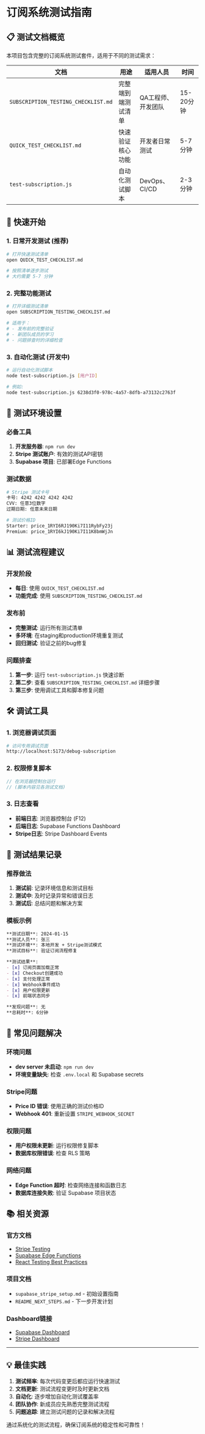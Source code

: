 # 订阅系统测试指南

## 📋 测试文档概览

本项目包含完整的订阅系统测试套件，适用于不同的测试需求：

| 文档 | 用途 | 适用人员 | 时间 |
|------|------|----------|------|
| `SUBSCRIPTION_TESTING_CHECKLIST.md` | 完整端到端测试清单 | QA工程师、开发团队 | 15-20分钟 |
| `QUICK_TEST_CHECKLIST.md` | 快速验证核心功能 | 开发者日常测试 | 5-7分钟 |
| `test-subscription.js` | 自动化测试脚本 | DevOps、CI/CD | 2-3分钟 |

## 🚀 快速开始

### 1. 日常开发测试 (推荐)
```bash
# 打开快速测试清单
open QUICK_TEST_CHECKLIST.md

# 按照清单逐步测试
# 大约需要 5-7 分钟
```

### 2. 完整功能测试
```bash
# 打开详细测试清单  
open SUBSCRIPTION_TESTING_CHECKLIST.md

# 适用于：
# - 发布前的完整验证
# - 新团队成员的学习
# - 问题排查时的详细检查
```

### 3. 自动化测试 (开发中)
```bash
# 运行自动化测试脚本
node test-subscription.js [用户ID]

# 例如:
node test-subscription.js 6238d3f0-978c-4a57-8dfb-a73132c2763f
```

## 🔧 测试环境设置

### 必备工具
1. **开发服务器**: `npm run dev`
2. **Stripe 测试账户**: 有效的测试API密钥
3. **Supabase 项目**: 已部署Edge Functions

### 测试数据
```bash
# Stripe 测试卡号
卡号: 4242 4242 4242 4242
CVV: 任意3位数字  
过期日期: 任意未来日期

# 测试价格ID
Starter: price_1RYI6RJ190Ki7I11RybFy23j
Premium: price_1RYI6kJ190Ki7I11K8bmWjJn
```

## 📊 测试流程建议

### 开发阶段
- **每日**: 使用 `QUICK_TEST_CHECKLIST.md`
- **功能完成**: 使用 `SUBSCRIPTION_TESTING_CHECKLIST.md`

### 发布前
- **完整测试**: 运行所有测试清单
- **多环境**: 在staging和production环境重复测试
- **回归测试**: 验证之前的bug修复

### 问题排查
1. **第一步**: 运行 `test-subscription.js` 快速诊断
2. **第二步**: 查看 `SUBSCRIPTION_TESTING_CHECKLIST.md` 详细步骤
3. **第三步**: 使用调试工具和脚本修复问题

## 🛠️ 调试工具

### 1. 浏览器调试页面
```bash
# 访问专用调试页面
http://localhost:5173/debug-subscription
```

### 2. 权限修复脚本
```javascript
// 在浏览器控制台运行
// (脚本内容见各测试文档)
```

### 3. 日志查看
- **前端日志**: 浏览器控制台 (F12)
- **后端日志**: Supabase Functions Dashboard
- **Stripe日志**: Stripe Dashboard Events

## 📝 测试结果记录

### 推荐做法
1. **测试前**: 记录环境信息和测试目标
2. **测试中**: 及时记录异常和错误日志
3. **测试后**: 总结问题和解决方案

### 模板示例
```markdown
**测试日期**: 2024-01-15
**测试人员**: 张三
**测试环境**: 本地开发 + Stripe测试模式
**测试目标**: 验证订阅流程修复

**测试结果**:
- [x] 订阅页面加载正常
- [x] Checkout创建成功  
- [x] 支付处理正常
- [x] Webhook事件成功
- [x] 用户权限更新
- [x] 前端状态同步

**发现问题**: 无
**总耗时**: 6分钟
```

## 🚨 常见问题解决

### 环境问题
- **dev server 未启动**: `npm run dev`
- **环境变量缺失**: 检查 `.env.local` 和 Supabase secrets

### Stripe问题  
- **Price ID 错误**: 使用正确的测试价格ID
- **Webhook 401**: 重新设置 `STRIPE_WEBHOOK_SECRET`

### 权限问题
- **用户权限未更新**: 运行权限修复脚本
- **数据库权限错误**: 检查 RLS 策略

### 网络问题
- **Edge Function 超时**: 检查网络连接和函数日志
- **数据库连接失败**: 验证 Supabase 项目状态

## 📚 相关资源

### 官方文档
- [Stripe Testing](https://stripe.com/docs/testing)
- [Supabase Edge Functions](https://supabase.com/docs/guides/functions)
- [React Testing Best Practices](https://kentcdodds.com/blog/common-mistakes-with-react-testing-library)

### 项目文档
- `supabase_stripe_setup.md` - 初始设置指南
- `README_NEXT_STEPS.md` - 下一步开发计划

### Dashboard链接
- [Supabase Dashboard](https://supabase.com/dashboard/project/ryncyvnezqwqqtfsweti)
- [Stripe Dashboard](https://dashboard.stripe.com/test)

---

## 💡 最佳实践

1. **测试频率**: 每次代码变更后都应运行快速测试
2. **文档更新**: 测试流程变更时及时更新文档
3. **自动化**: 逐步增加自动化测试覆盖率
4. **团队协作**: 新成员应先熟悉完整测试流程
5. **问题追踪**: 建立测试问题的记录和解决流程

通过系统化的测试流程，确保订阅系统的稳定性和可靠性！ 